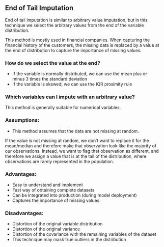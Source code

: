 ## End of Tail Imputation

End of tail imputation is similar to arbitrary value imputation,
but in this technique we select the arbitrary values from the end of the variable distribution.

This method is mostly used in financial companies. When capturing the financial history of the customers, the missing data is replaced by a value at the end of distribution to capture the importance of missing values.

### How do we select the value at the end?

- If the variable is normally distributed, we can use the mean plus or minus 3 times the standard deviation
- If the variable is skewed, we can use the IQR proximity rule

### Which variables can I impute with an arbitrary value?

This method is generally suitable for numerical variables.

### Assumptions:

- This method assumes that the data are not missing at random.

If the value is not missing at random, we don’t want to replace it for the mean/median and therefore make that observation look like the majority of our observations. Instead, we want to flag that observation as different, and therefore we assign a value that is at the tail of the distribution, where observations are rarely represented in the population.

### Advantages:

- Easy to understand and implement
- Fast way of obtaining complete datasets
- Can be integrated into production (during model deployment)
- Captures the importance of missing values.

### Disadvantages:

- Distortion of the original variable distribution
- Distortion of the original variance
- Distortion of the covariance with the remaining variables of the dataset
- This technique may mask true outliers in the distribution
